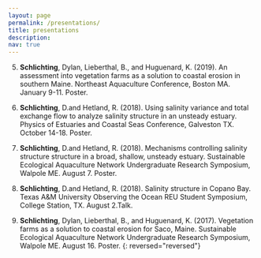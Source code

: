 ```yaml
---
layout: page
permalink: /presentations/
title: presentations
description:
nav: true
---
```


5. **Schlichting**, Dylan, Lieberthal, B., and Huguenard, K. (2019). An assessment into vegetation farms as a solution to coastal erosion in southern Maine. Northeast Aquaculture Conference, Boston MA. January 9-11. Poster.

4. **Schlichting**, D.and Hetland, R. (2018). Using salinity variance and total exchange flow to analyze salinity structure in an unsteady estuary. Physics of Estuaries and Coastal Seas Conference, Galveston TX. October 14-18. Poster.


3. **Schlichting**, D.and Hetland, R. (2018). Mechanisms controlling salinity structure structure in a broad, shallow, unsteady estuary. Sustainable Ecological Aquaculture Network Undergraduate Research Symposium, Walpole ME. August 7. Poster.

2. **Schlichting**, D.and Hetland, R. (2018). Salinity structure in Copano Bay. Texas A&M University Observing the Ocean REU Student Symposium, College Station, TX. August 2.Talk.

1. **Schlichting**, Dylan, Lieberthal, B., and Huguenard, K. (2017). Vegetation farms as a solution to coastal erosion for Saco, Maine. Sustainable Ecological Aquaculture Network Undergraduate Research Symposium, Walpole ME. August 16. Poster.
{: reversed="reversed"}
